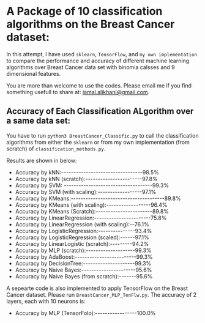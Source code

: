 # A Package of 10 classification algorithms on the Breast Cancer dataset:
In this attempt, I have used `sklearn`, `TensorFlow`, and `my own implementation` to compare the performance and accuracy of different machine learning algorithms over Breast Cancer data set with binomia calsses and 9 dimensional features. 

You are more than welcome to use the codes. Please email me if you find something usefull to share at: jamal.alikhani@gmail.com. 

## Accuracy of Each Classification ALgorithm over a same data set:
You have to run `python3 BreastCancer_Classific.py` to call the classification algorithms from either the `sklearn` or from my own implementation (from scratch) of `classification_methods.py`.

Results are shown in below:
* Accuracy by kNN:---------------------------------98.5%
* Accuracy by kNN (scratch):-----------------------97.8%
* Accuracy by SVM: ------------------------------------99.3%
* Accuracy by SVM (with scaling):------------------97.1%
* Accuracy by KMeans:--------------------------------------89.8%
* Accuracy by KMeans (with scaling):------------------96.4%
* Accuracy by KMeans (Scratch):-----------------------89.8%
* Accuracy by LinearRegression:-----------------------75.8%
* Accuracy by LinearRegression (with scaling):--76.1%
* Accuracy by LogisticRegression:---------------93.4%
* Accuracy by LogisticRegression (scaled):------97.1%
* Accuracy by LinearLogistic (scratch):---------94.2%
* Accuracy by MLP (scratch):--------------------99.3%
* Accuracy by AdaBoost:-------------------------99.3%
* Accuracy by DecisionTree:---------------------99.3%
* Accuracy by Naive Bayes:----------------------95.6%
* Accuracy by Naive Bayes (from scratch):-------95.6%

A sepearte code is also implemented to apply TensorFlow on the Breast Cancer dataset. Please run `BreastCancer_MLP_TenFlw.py`. The accuracy of 2 layers, each with 10 neurons is:
* Accuracy by MLP (TensorFolo):-----------------100.0%

